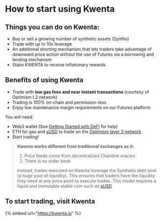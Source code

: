 # How to start using Kwenta

## Things you can do on Kwenta:

* Buy or sell a growing number of synthetic assets (Synths)
* Trade with up to 10x leverage
* An additional shorting mechanism that lets traders take advantage of downward price action without the use of Futures via a borrowing and lending mechanism
* Stake KWENTA to receive inflationary rewards

## Benefits of using Kwenta

* Trade with **low gas fees and near instant transactions** (courtesy of Optimism L2 network)
* Trading is 100% on-chain and permission-less
* Enjoy low maintenance margin requirements on our Futures platform

You will need:

* Web3 wallet (See [Getting Started with DeFi](defi-what-is-it-how-do-i-start.md#benefits-of-defi) for help)
* ETH for gas and [sUSD](why-susd/) to trade on the [Optimism layer 2 network](getting-started-on-optimistic-ethereum.md)
* Start trading!

> **Kwenta works different from traditional exchanges as it:**
>
> 1. Price feeds come from decentralized Chainlink oracles
> 2. There is no order book
>
> Instead, trades executed on Kwenta leverage the Synthetix debt pool (a huge pool of liquidity). This ensures that traders have the liquidity they need at any price point to execute trades. This model requires a liquid and immutable stable coin such as [sUSD](why-susd/).

## To start trading, visit Kwenta

{% embed url="https://kwenta.io" %}

